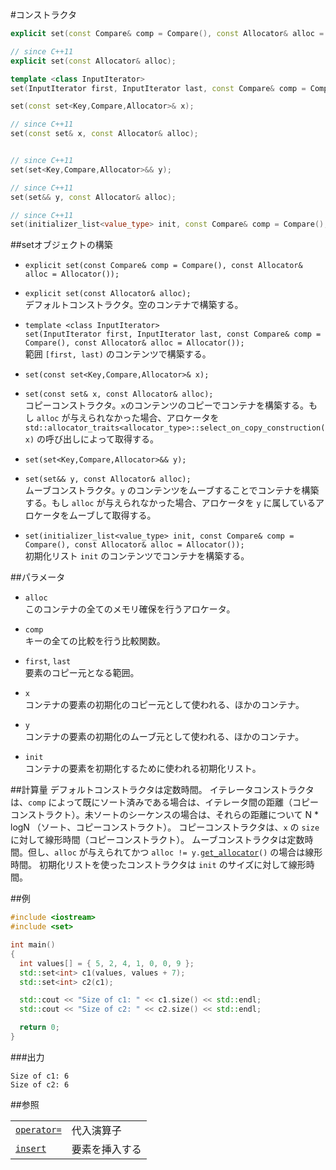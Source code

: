 #コンストラクタ
```cpp
explicit set(const Compare& comp = Compare(), const Allocator& alloc = Allocator());

// since C++11
explicit set(const Allocator& alloc);

template <class InputIterator>
set(InputIterator first, InputIterator last, const Compare& comp = Compare(), const Allocator& alloc = Allocator());

set(const set<Key,Compare,Allocator>& x);

// since C++11
set(const set& x, const Allocator& alloc);


// since C++11
set(set<Key,Compare,Allocator>&& y);

// since C++11
set(set&& y, const Allocator& alloc);

// since C++11
set(initializer_list<value_type> init, const Compare& comp = Compare(), const Allocator& alloc = Allocator());
```


##setオブジェクトの構築
- `explicit set(const Compare& comp = Compare(), const Allocator& alloc = Allocator());`
- `explicit set(const Allocator& alloc);`<br/>
デフォルトコンストラクタ。空のコンテナで構築する。 

- `template <class InputIterator>`<br/>`set(InputIterator first, InputIterator last, const Compare& comp = Compare(), const Allocator& alloc = Allocator());`<br/>
範囲 `[first, last)` のコンテンツで構築する。 

- `set(const set<Key,Compare,Allocator>& x);`
- `set(const set& x, const Allocator& alloc);`<br/>
コピーコンストラクタ。`x`のコンテンツのコピーでコンテナを構築する。もし `alloc` が与えられなかった場合、アロケータを `std::allocator_traits<allocator_type>::select_on_copy_construction(x)` の呼び出しによって取得する。 

- `set(set<Key,Compare,Allocator>&& y);`
- `set(set&& y, const Allocator& alloc);`<br/>
ムーブコンストラクタ。`y` のコンテンツをムーブすることでコンテナを構築する。もし `alloc` が与えられなかった場合、アロケータを `y` に属しているアロケータをムーブして取得する。 

- `set(initializer_list<value_type> init, const Compare& comp = Compare(), const Allocator& alloc = Allocator());`<br/>
初期化リスト `init` のコンテンツでコンテナを構築する。


##パラメータ
- `alloc`<br/>
このコンテナの全てのメモリ確保を行うアロケータ。 

- `comp`<br/>
キーの全ての比較を行う比較関数。 

- `first`, `last`<br/>
要素のコピー元となる範囲。 

- `x`<br/>
コンテナの要素の初期化のコピー元として使われる、ほかのコンテナ。 

- `y`<br/>
コンテナの要素の初期化のムーブ元として使われる、ほかのコンテナ。 

- `init`<br/>
コンテナの要素を初期化するために使われる初期化リスト。


##計算量
デフォルトコンストラクタは定数時間。
イテレータコンストラクタは、`comp` によって既にソート済みである場合は、イテレータ間の距離（コピーコンストラクト）。未ソートのシーケンスの場合は、それらの距離について N * logN （ソート、コピーコンストラクト）。 
コピーコンストラクタは、`x` の `size` に対して線形時間（コピーコンストラクト）。 
ムーブコンストラクタは定数時間。但し、`alloc` が与えられてかつ `alloc != y.`[`get_allocator`](./get_allocator.md)`()` の場合は線形時間。
初期化リストを使ったコンストラクタは `init` のサイズに対して線形時間。


##例
```cpp
#include <iostream>
#include <set>

int main()
{
  int values[] = { 5, 2, 4, 1, 0, 0, 9 };
  std::set<int> c1(values, values + 7);
  std::set<int> c2(c1);

  std::cout << "Size of c1: " << c1.size() << std::endl;
  std::cout << "Size of c2: " << c2.size() << std::endl;

  return 0;
}
```

###出力
```
Size of c1: 6
Size of c2: 6
```

##参照

| | |
|---------------------------------------------------------------------------------------------|-----------------------|
| [`operator=`](./op_assign.md) | 代入演算子 |
| [`insert`](./insert.md) | 要素を挿入する |


